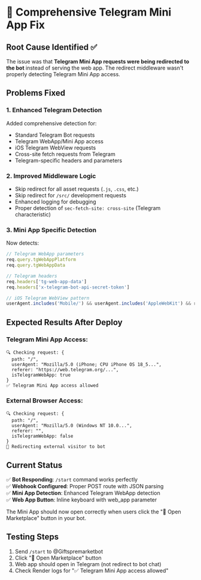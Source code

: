 # 🔧 Comprehensive Telegram Mini App Fix

## Root Cause Identified ✅
The issue was that **Telegram Mini App requests were being redirected to the bot** instead of serving the web app. The redirect middleware wasn't properly detecting Telegram Mini App access.

## Problems Fixed

### 1. **Enhanced Telegram Detection**
Added comprehensive detection for:
- Standard Telegram Bot requests
- Telegram WebApp/Mini App access  
- iOS Telegram WebView requests
- Cross-site fetch requests from Telegram
- Telegram-specific headers and parameters

### 2. **Improved Middleware Logic**
- Skip redirect for all asset requests (`.js`, `.css`, etc.)
- Skip redirect for `/src/` development requests
- Enhanced logging for debugging
- Proper detection of `sec-fetch-site: cross-site` (Telegram characteristic)

### 3. **Mini App Specific Detection**
Now detects:
```javascript
// Telegram WebApp parameters
req.query.tgWebAppPlatform
req.query.tgWebAppData

// Telegram headers
req.headers['tg-web-app-data']
req.headers['x-telegram-bot-api-secret-token']

// iOS Telegram WebView pattern
userAgent.includes('Mobile/') && userAgent.includes('AppleWebKit') && referer.includes('telegram')
```

## Expected Results After Deploy

### Telegram Mini App Access:
```
🔍 Checking request: {
  path: "/",
  userAgent: "Mozilla/5.0 (iPhone; CPU iPhone OS 18_5...",
  referer: "https://web.telegram.org/...",
  isTelegramWebApp: true
}
✅ Telegram Mini App access allowed
```

### External Browser Access:
```
🔍 Checking request: {
  path: "/",
  userAgent: "Mozilla/5.0 (Windows NT 10.0...",
  referer: "",
  isTelegramWebApp: false
}
🔄 Redirecting external visitor to bot
```

## Current Status
✅ **Bot Responding**: `/start` command works perfectly  
✅ **Webhook Configured**: Proper POST route with JSON parsing  
✅ **Mini App Detection**: Enhanced Telegram WebApp detection  
✅ **Web App Button**: Inline keyboard with web_app parameter  

The Mini App should now open correctly when users click the "🚀 Open Marketplace" button in your bot.

## Testing Steps
1. Send `/start` to @Giftspremarketbot
2. Click "🚀 Open Marketplace" button
3. Web app should open in Telegram (not redirect to bot chat)
4. Check Render logs for "✅ Telegram Mini App access allowed"